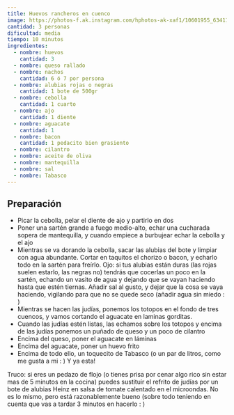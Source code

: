 ```yaml
---
title: Huevos rancheros en cuenco
image: https://photos-f.ak.instagram.com/hphotos-ak-xaf1/10601955_634114066703869_1826285216_n.jpg
cantidad: 3 personas
dificultad: media
tiempo: 10 minutos
ingredientes:
  - nombre: huevos
    cantidad: 3
  - nombre: queso rallado
  - nombre: nachos
    cantidad: 6 ó 7 por persona
  - nombre: alubias rojas o negras
    cantidad: 1 bote de 500gr
  - nombre: cebolla
    cantidad: 1 cuarto
  - nombre: ajo
    cantidad: 1 diente
  - nombre: aguacate
    cantidad: 1
  - nombre: bacon
    cantidad: 1 pedacito bien grasiento
  - nombre: cilantro
  - nombre: aceite de oliva
  - nombre: mantequilla
  - nombre: sal
  - nombre: Tabasco
---
```


## Preparación

- Picar la cebolla, pelar el diente de ajo y partirlo en dos
- Poner una sartén grande a fuego medio-alto, echar una cucharada sopera de mantequilla, y cuando empiece a burbujear echar la cebolla y el ajo
- Mientras se va dorando la cebolla, sacar las alubias del bote y limpiar con agua abundante. Cortar en taquitos el chorizo o bacon, y echarlo todo en la sartén para freírlo. Ojo: si tus alubias están duras (las rojas suelen estarlo, las negras no) tendrás que cocerlas un poco en la sartén, echando un vasito de agua y dejando que se vayan haciendo hasta que estén tiernas. Añadir sal al gusto, y dejar que la cosa se vaya haciendo, vigilando para que no se quede seco (añadir agua sin miedo : )
- Mientras se hacen las judías, ponemos los totopos en el fondo de tres cuencos, y vamos cortando el aguacate en laminas gorditas.
- Cuando las judías estén listas, las echamos sobre los totopos y encima de las judías ponemos un puñado de queso y un poco de cilantro
- Encima del queso, poner el aguacate en láminas
- Encima del aguacate, poner un huevo frito
- Encima de todo ello, un toquecito de Tabasco (o un par de litros, como me gusta a mi : ) Y ya esta!

Truco: si eres un pedazo de flojo (o tienes prisa por cenar algo rico sin estar mas de 5 minutos en la cocina) puedes sustituir el refrito de judías por un bote de alubias Heinz en salsa de tomate calentado en el microondas. No es lo mismo, pero está razonablemente bueno (sobre todo teniendo en cuenta que vas a tardar 3 minutos en hacerlo : )
